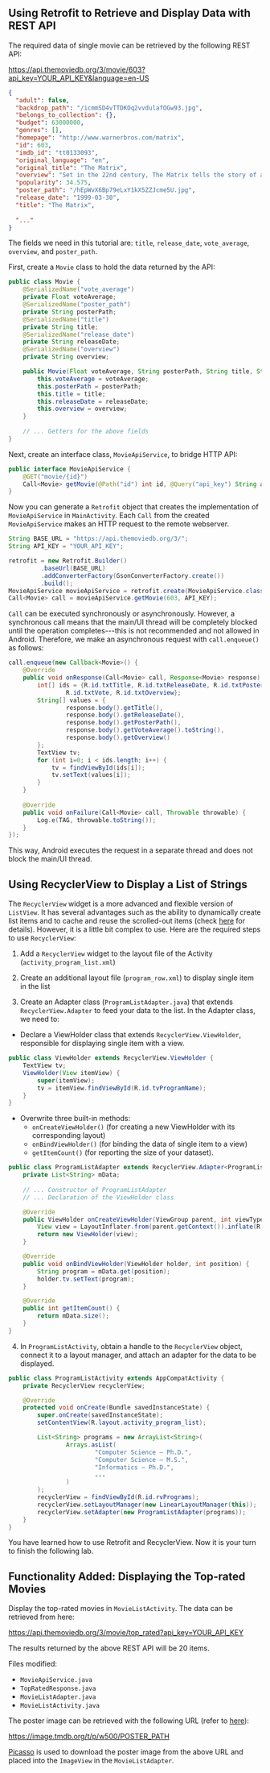 ## Using Retrofit to Retrieve and Display Data with REST API

The required data of single movie can be retrieved by the following REST API:

https://api.themoviedb.org/3/movie/603?api_key=YOUR_API_KEY&language=en-US

```json
{
  "adult": false,
  "backdrop_path": "/icmmSD4vTTDKOq2vvdulafOGw93.jpg",
  "belongs_to_collection": {},
  "budget": 63000000,
  "genres": [],
  "homepage": "http://www.warnerbros.com/matrix",
  "id": 603,
  "imdb_id": "tt0133093",
  "original_language": "en",
  "original_title": "The Matrix",
  "overview": "Set in the 22nd century, The Matrix tells the story of a computer hacker who joins a group of underground insurgents fighting the vast and powerful computers who now rule the earth.",
  "popularity": 34.575,
  "poster_path": "/hEpWvX6Bp79eLxY1kX5ZZJcme5U.jpg",
  "release_date": "1999-03-30",
  "title": "The Matrix",
    
  "..."
}
```

The fields we need in this tutorial are: `title`, `release_date`, `vote_average`, `overview`, and `poster_path`.

First, create a `Movie` class to hold the data returned by the API:

``` java
public class Movie {
    @SerializedName("vote_average")
    private Float voteAverage;
    @SerializedName("poster_path")
    private String posterPath;
    @SerializedName("title")
    private String title;
    @SerializedName("release_date")
    private String releaseDate;
    @SerializedName("overview")
    private String overview;

    public Movie(Float voteAverage, String posterPath, String title, String releaseDate, String overview) {
        this.voteAverage = voteAverage;
        this.posterPath = posterPath;
        this.title = title;
        this.releaseDate = releaseDate;
        this.overview = overview;
    }
    
    // ... Getters for the above fields
}
```

Next, create an interface class, `MovieApiService`, to bridge HTTP API:

```java
public interface MovieApiService {
    @GET("movie/{id}")
    Call<Movie> getMovie(@Path("id") int id, @Query("api_key") String apiKey);
}
```

Now you can generate a `Retrofit` object that creates the implementation of `MovieApiService` in `MainActivity`. Each `Call` from the created `MovieApiService` makes an HTTP request to the remote webserver.

```java
String BASE_URL = "https://api.themoviedb.org/3/";
String API_KEY = "YOUR_API_KEY";

retrofit = new Retrofit.Builder()
         .baseUrl(BASE_URL)
         .addConverterFactory(GsonConverterFactory.create())
         .build();
MovieApiService movieApiService = retrofit.create(MovieApiService.class);
Call<Movie> call = movieApiService.getMovie(603, API_KEY);
```

`Call` can be executed synchronously or asynchronously. However, a synchronous call means that the main/UI thread will be completely blocked until the operation completes---this is not recommended and not allowed in Android. Therefore, we make an asynchronous request with `call.enqueue()` as follows:

```java
call.enqueue(new Callback<Movie>() {
    @Override
    public void onResponse(Call<Movie> call, Response<Movie> response) {
        int[] ids = {R.id.txtTitle, R.id.txtReleaseDate, R.id.txtPoster,
                R.id.txtVote, R.id.txtOverview};
        String[] values = {
                response.body().getTitle(),
                response.body().getReleaseDate(),
                response.body().getPosterPath(),
                response.body().getVoteAverage().toString(),
                response.body().getOverview()
        };
        TextView tv;
        for (int i=0; i < ids.length; i++) {
            tv = findViewById(ids[i]);
            tv.setText(values[i]);
        }
    }
    
    @Override
    public void onFailure(Call<Movie> call, Throwable throwable) {
        Log.e(TAG, throwable.toString());
    }
});
```

This way, Android executes the request in a separate thread and does not block the main/UI thread. 



## Using RecyclerView to Display a List of Strings

The `RecyclerView` widget is a more advanced and flexible version of `ListView`. It has several advantages such as the ability to dynamically create list items and to cache and reuse the scrolled-out items (check [here](https://developer.android.com/guide/topics/ui/layout/recyclerview) for details). However, it is a little bit complex to use. Here are the required steps to use `RecyclerView`:

1. Add a `RecyclerView` widget to the layout file of the Activity (`activity_program_list.xml`)

2. Create an additional layout file (`program_row.xml`) to display single item in the list

3. Create an Adapter class (`ProgramListAdapter.java`) that extends `RecyclerView.Adapter` to feed your data to the list. In the Adapter class, we need to:

* Declare a ViewHolder class that extends `RecyclerView.ViewHolder`, responsible for displaying single item with a view.

```java
public class ViewHolder extends RecyclerView.ViewHolder {
    TextView tv;
    ViewHolder(View itemView) {
        super(itemView);
        tv = itemView.findViewById(R.id.tvProgramName);
    }
}
```

* Overwrite three built-in methods: 
  * `onCreateViewHolder()` (for creating a new ViewHolder with its corresponding layout)
  * `onBindViewHolder()` (for binding the data of single item to a view)
  * `getItemCount()` (for reporting the size of your dataset).

```java
public class ProgramListAdapter extends RecyclerView.Adapter<ProgramListAdapter.ViewHolder> {
    private List<String> mData;
        
    // ... Constructor of ProgramListAdapter
    // ... Declaration of the ViewHolder class

    @Override
    public ViewHolder onCreateViewHolder(ViewGroup parent, int viewType) {
        View view = LayoutInflater.from(parent.getContext()).inflate(R.layout.program_row, parent, false);
        return new ViewHolder(view);
    }

    @Override
    public void onBindViewHolder(ViewHolder holder, int position) {
        String program = mData.get(position);
        holder.tv.setText(program);
    }

    @Override
    public int getItemCount() {
        return mData.size();
    }
}
```

4. In `ProgramListActivity`, obtain a handle to the `RecyclerView` object, connect it to a layout manager, and attach an adapter for the data to be displayed.

```java
public class ProgramListActivity extends AppCompatActivity {
    private RecyclerView recyclerView;

    @Override
    protected void onCreate(Bundle savedInstanceState) {
        super.onCreate(savedInstanceState);
        setContentView(R.layout.activity_program_list);

        List<String> programs = new ArrayList<String>(
                Arrays.asList(
                        "Computer Science — Ph.D.",
                        "Computer Science — M.S.",
                        "Informatics — Ph.D.",
                    	...
                )
        );
        recyclerView = findViewById(R.id.rvPrograms);        
        recyclerView.setLayoutManager(new LinearLayoutManager(this));
        recyclerView.setAdapter(new ProgramListAdapter(programs));
    }
}
```

You have learned how to use Retrofit and RecyclerView. Now it is your turn to finish the following lab. 



## Functionality Added: Displaying the Top-rated Movies

Display the top-rated movies in `MovieListActivity`. The data can be retrieved from here:

https://api.themoviedb.org/3/movie/top_rated?api_key=YOUR_API_KEY

The results returned by the above REST API will be 20 items.

Files modified:

* `MovieApiService.java`
* `TopRatedResponse.java`
* `MovieListAdapter.java`
* `MovieListActivity.java`

The poster image can be retrieved with the following URL (refer to [here](https://developers.themoviedb.org/3/getting-started/images)):

https://image.tmdb.org/t/p/w500/POSTER_PATH

[Picasso](https://square.github.io/picasso/) is used to download the poster image from the above URL and placed into the `ImageView` in the `MovieListAdapter`. 
